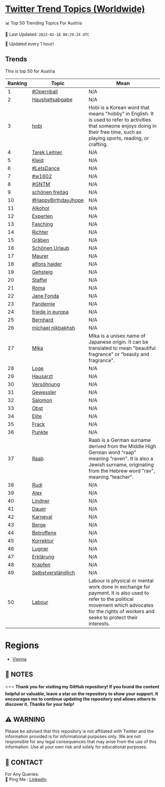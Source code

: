 [Twitter Trend Topics (Worldwide)](https://github.com/ErcinDedeoglu/Twitter-Trend-Topics)
==========


📊 Top 50 Trending Topics For Austria

📆 Last Updated: `2023-02-18 00:29:24 UTC`

🔧 Updated every 1 hour!


## Trends

This is top 50 for Austria

| Ranking | Topic | Mean |
| ------- | ------------ | ------------ |
| 1 | [#Opernball](http://twitter.com/search?q=%23Opernball) | N/A |
| 2 | [Haushaltsabgabe](http://twitter.com/search?q=Haushaltsabgabe) | N/A |
| 3 | [hobi](http://twitter.com/search?q=hobi) | Hobi is a Korean word that means "hobby" in English. It is used to refer to activities that someone enjoys doing in their free time, such as playing sports, reading, or crafting. |
| 4 | [Tarek Leitner](http://twitter.com/search?q=Tarek+Leitner) | N/A |
| 5 | [Kleid](http://twitter.com/search?q=Kleid) | N/A |
| 6 | [#LetsDance](http://twitter.com/search?q=%23LetsDance) | N/A |
| 7 | [#w1602](http://twitter.com/search?q=%23w1602) | N/A |
| 8 | [#GNTM](http://twitter.com/search?q=%23GNTM) | N/A |
| 9 | [schönen freitag](http://twitter.com/search?q=sch%c3%b6nen+freitag) | N/A |
| 10 | [#HappyBirthdayJhope](http://twitter.com/search?q=%23HappyBirthdayJhope) | N/A |
| 11 | [Alkohol](http://twitter.com/search?q=Alkohol) | N/A |
| 12 | [Experten](http://twitter.com/search?q=Experten) | N/A |
| 13 | [Fasching](http://twitter.com/search?q=Fasching) | N/A |
| 14 | [Richter](http://twitter.com/search?q=Richter) | N/A |
| 15 | [Gräben](http://twitter.com/search?q=Gr%c3%a4ben) | N/A |
| 16 | [Schönen Urlaub](http://twitter.com/search?q=Sch%c3%b6nen+Urlaub) | N/A |
| 17 | [Maurer](http://twitter.com/search?q=Maurer) | N/A |
| 18 | [alfons haider](http://twitter.com/search?q=alfons+haider) | N/A |
| 19 | [Gehsteig](http://twitter.com/search?q=Gehsteig) | N/A |
| 20 | [Staffel](http://twitter.com/search?q=Staffel) | N/A |
| 21 | [Roma](http://twitter.com/search?q=Roma) | N/A |
| 22 | [Jane Fonda](http://twitter.com/search?q=Jane+Fonda) | N/A |
| 23 | [Pandemie](http://twitter.com/search?q=Pandemie) | N/A |
| 24 | [friede in europa](http://twitter.com/search?q=friede+in+europa) | N/A |
| 25 | [Bernhard](http://twitter.com/search?q=Bernhard) | N/A |
| 26 | [michael nikbakhsh](http://twitter.com/search?q=michael+nikbakhsh) | N/A |
| 27 | [Mika](http://twitter.com/search?q=Mika) | Mika is a unisex name of Japanese origin. It can be translated to mean "beautiful fragrance" or "beauty and fragrance". |
| 28 | [Loge](http://twitter.com/search?q=Loge) | N/A |
| 29 | [Hausarzt](http://twitter.com/search?q=Hausarzt) | N/A |
| 30 | [Versöhnung](http://twitter.com/search?q=Vers%c3%b6hnung) | N/A |
| 31 | [Gewessler](http://twitter.com/search?q=Gewessler) | N/A |
| 32 | [Salomon](http://twitter.com/search?q=Salomon) | N/A |
| 33 | [Obst](http://twitter.com/search?q=Obst) | N/A |
| 34 | [Elite](http://twitter.com/search?q=Elite) | N/A |
| 35 | [Frack](http://twitter.com/search?q=Frack) | N/A |
| 36 | [Punkte](http://twitter.com/search?q=Punkte) | N/A |
| 37 | [Raab](http://twitter.com/search?q=Raab) | Raab is a German surname derived from the Middle High German word "raap" meaning "raven". It is also a Jewish surname, originating from the Hebrew word "rav", meaning "teacher". |
| 38 | [Rudi](http://twitter.com/search?q=Rudi) | N/A |
| 39 | [Alex](http://twitter.com/search?q=Alex) | N/A |
| 40 | [Lindner](http://twitter.com/search?q=Lindner) | N/A |
| 41 | [Dauer](http://twitter.com/search?q=Dauer) | N/A |
| 42 | [Karneval](http://twitter.com/search?q=Karneval) | N/A |
| 43 | [Berge](http://twitter.com/search?q=Berge) | N/A |
| 44 | [Betroffene](http://twitter.com/search?q=Betroffene) | N/A |
| 45 | [Korrektur](http://twitter.com/search?q=Korrektur) | N/A |
| 46 | [Lugner](http://twitter.com/search?q=Lugner) | N/A |
| 47 | [Erklärung](http://twitter.com/search?q=Erkl%c3%a4rung) | N/A |
| 48 | [Krapfen](http://twitter.com/search?q=Krapfen) | N/A |
| 49 | [Selbstverständlich](http://twitter.com/search?q=Selbstverst%c3%a4ndlich) | N/A |
| 50 | [Labour](http://twitter.com/search?q=Labour) | Labour is physical or mental work done in exchange for payment. It is also used to refer to the political movement which advocates for the rights of workers and seeks to protect their interests. |



# Regions

* [Vienna](</Austria/Vienna.md>)



## 📝 NOTES

⭐⭐⭐ **Thank you for visiting my GitHub repository! If you found the content helpful or valuable, leave a star on the repository to show your support. It encourages me to continue updating the repository and allows others to discover it. Thanks for your help!**


## ⚠️ WARNING

Please be advised that this repository is not affiliated with Twitter and the information provided is for informational purposes only. We are not responsible for any legal consequences that may arise from the use of this information. Use at your own risk and solely for educational purposes.


## 📨 CONTACT

 For Any Queries:  
            🏓 Ping Me : [LinkedIn](https://www.linkedin.com/in/ercindedeoglu/)
